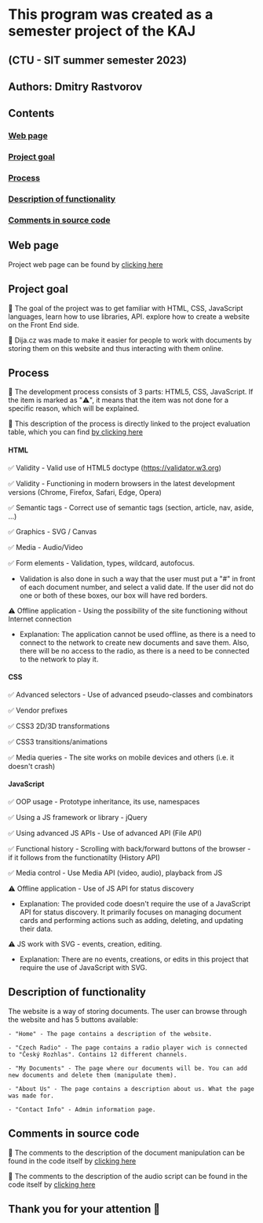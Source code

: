 # This program was created as a semester project of the KAJ

## (CTU - SIT summer semester 2023)

## Authors: Dmitry Rastvorov

## Contents

### [Web page](#webPage)

### [Project goal](#projGoal)

### [Process](#proc)

### [Description of functionality](#descfunc)

### [Comments in source code](#comment)

<a name="webPage"><h2>Web page</h2></a>
Project web page can be found by [clicking here](https://unknownpug.github.io/DijaCZ/)

<a name="projGoal"><h2>Project goal</h2></a>

🔘 The goal of the project was to get familiar with HTML, CSS, JavaScript languages, learn how to use libraries, API. explore how to create a website on the Front End side.

🔘 Dija.cz was made to make it easier for people to work with documents by storing them on this website and thus interacting with them online.

<a name="proc"><h2>Process</h2></a>

🔘 The development process consists of 3 parts: HTML5, CSS, JavaScript. If the item is marked as "⚠️", it means that the item was not done for a specific reason, which will be explained.

🔘 This description of the process is directly linked to the project evaluation table, which you can find [by clicking here](https://docs.google.com/spreadsheets/d/18rSiofsqOHGTXj_Zbs1s-rtB2URXG4iUmxn_5JtwWDY/edit#gid=0)

#### HTML
✅ Validity - Valid use of HTML5 doctype (https://validator.w3.org)

✅ Validity - Functioning in modern browsers in the latest development versions (Chrome, Firefox, Safari, Edge, Opera)

✅ Semantic tags - Correct use of semantic tags (section, article, nav, aside, ...)

✅ Graphics - SVG / Canvas

✅ Media - Audio/Video

✅ Form elements - Validation, types, wildcard, autofocus.
   - Validation is also done in such a way that the user must put a "#" in front of each document number, and select a valid date. If the user did not do one or both of these boxes, our box will have red borders.

⚠️ Offline application - Using the possibility of the site functioning without Internet connection
   - Explanation: The application cannot be used offline, as there is a need to connect to the network to create new documents and save them. Also, there will be no access to the radio, as there is a need to be connected to the network to play it.

#### CSS
✅ Advanced selectors - Use of advanced pseudo-classes and combinators

✅ Vendor prefixes

✅ CSS3 2D/3D transformations

✅ CSS3 transitions/animations

✅ Media queries - The site works on mobile devices and others (i.e. it doesn't crash)

#### JavaScript
✅ OOP usage - Prototype inheritance, its use, namespaces

✅ Using a JS framework or library - jQuery
 
✅ Using advanced JS APIs - Use of advanced API (File API)

✅ Functional history - Scrolling with back/forward buttons of the browser - if it follows from the functionatilty (History API)

✅ Media control - Use Media API (video, audio), playback from JS

⚠️ Offline application - Use of JS API for status discovery
   - Explanation: The provided code doesn't require the use of a JavaScript API for status discovery. It primarily focuses on managing document cards and performing actions such as adding, deleting, and updating their data.

⚠️ JS work with SVG - events, creation, editing.
   - Explanation: There are no events, creations, or edits in this project that require the use of JavaScript with SVG.

<a name="descfunc"><h2>Description of functionality</h2></a>

The website is a way of storing documents. The user can browse through the website and has 5 buttons available:

    - "Home" - The page contains a description of the website.

    - "Czech Radio" - The page contains a radio player wich is connected to "Český Rozhlas". Contains 12 different channels. 

    - "My Documents" - The page where our documents will be. You can add new documents and delete them (manipulate them).

    - "About Us" - The page contains a description about us. What the page was made for.

    - "Contact Info" - Admin information page.
    
<a name="comment"><h2>Comments in source code</h2></a>

🔘 The comments to the description of the document manipulation can be found in the code itself by [clicking here](https://github.com/UnknownPug/DijaCZ/blob/main/src/js/ControllerDocument.js)

🔘 The comments to the description of the audio script can be found in the code itself by [clicking here](https://github.com/UnknownPug/DijaCZ/blob/main/src/js/AudioScript.js)

## Thank you for your attention 🤝
